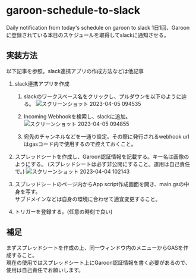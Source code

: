 # garoon-schedule-to-slack
Daily notification from today's schedule on garoon to slack 
1日1回、Garoonに登録されている本日のスケジュールを取得してslackに通知させる。

## 実装方法
以下記事を参照。slack連携アプリの作成方法などは他記事

1. slack連携アプリを作成
    
    1. slackのワークスペース名をクリックし、プルダウンを以下のように辿る。
        ![スクリーンショット 2023-04-05 094535](https://user-images.githubusercontent.com/16629235/229953313-499fd335-4942-45f9-a502-909d59ec16de.png)
    
    1. Incoming Webhookを検索し、slackに追加。
        ![スクリーンショット 2023-04-05 094855](https://user-images.githubusercontent.com/16629235/229953679-4a239e88-316e-4123-96ef-a77920a46f85.png)
    
    1. 宛先のチャンネルなどを一通り設定。その際に発行されるwebhook urlはgasコード内で使用するので控えておくこと。

1. スプレッドシートを作成し、Garoon認証情報を記載する。キー名は画像のようにする。
    (スプレッドシートは必ず非公開にすること。運用は自己責任で。)
    ![スクリーンショット 2023-04-04 102143](https://user-images.githubusercontent.com/16629235/229953960-0f2c1500-70c7-4c6a-a5bc-ff3583ea1d92.png)

1. スプレッドシートのページ内からApp script作成画面を開き、main.gsの中身を写す。  
    サブドメインなどは自身の環境に合わせて適宜変更すること。
1. トリガーを登録する。(任意の時刻で良い)


## 補足
まずスプレッドシートを作成の上、同一ウィンドウ内のメニューからGASを作成すること。  
現在の使用ではスプレッドシート上にGaroon認証情報を書く必要があるので、使用は自己責任でお願いします。
